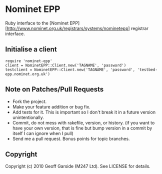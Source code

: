 # Nominet EPP

Ruby interface to the [Nominet EPP][http://www.nominet.org.uk/registrars/systems/nominetepp] registrar interface.

## Initialise a client

    require 'nominet-epp'
    client = NominetEPP::Client.new('TAGNAME', 'password')
    testclient = NominetEPP::Client.new('TAGNAME', 'password', 'testbed-epp.nominet.org.uk')

## Note on Patches/Pull Requests
 
  * Fork the project.
  * Make your feature addition or bug fix.
  * Add tests for it. This is important so I don't break it in a
    future version unintentionally.
  * Commit, do not mess with rakefile, version, or history.
    (if you want to have your own version, that is fine but bump version in a commit by itself I can ignore when I pull)
  * Send me a pull request. Bonus points for topic branches.

## Copyright

Copyright (c) 2010 Geoff Garside (M247 Ltd). See LICENSE for details.
